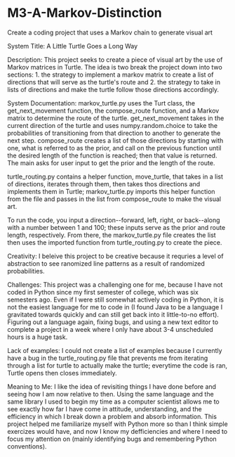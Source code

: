 # M3-A-Markov-Distinction
Create a coding project that uses a Markov chain to generate visual art

System Title: A Little Turtle Goes a Long Way

Description: This project seeks to create a piece of visual art by the use of Markov matrices in Turtle. The idea is two break the project down into two sections: 1. the strategy to implement a markov matrix to create a list of directions that will serve as the turtle's route and 2. the strategy to take in lists of directions and make the turtle follow those directions accordingly.

System Documentation: markov_turtle.py uses the Turt class, the get_next_movement function, the compose_route function, and a Markov matrix to determine the route of the turtle. get_next_movement takes in the current direction of the turtle and uses numpy.random.choice to take the probabilities of transitioning from that direction to another to generate the next step. compose_route creates a list of those directions by starting with one, what is referred to as the prior, and call on the previous function until the desired length of the function is reached; then that value is returned. The main asks for user input to get the prior and the length of the route.

turtle_routing.py contains a helper function, move_turtle, that takes in a list of directions, iterates through them, then takes thos directions and implements them in Turtle; markov_turtle.py imports this helper function from the file and passes in the list from compose_route to make the visual art.

To run the code, you input a direction--forward, left, right, or back--along with a number between 1 and 100; these inputs serve as the prior and route length, respectively. From there, the markov_turtle.py file creates the list then uses the imported function from turtle_routing.py to create the piece.

Creativity: I beleive this project to be creative because it requries a level of abstraction to see ranomized line patterns as a result of randomized probabilities.

Challenges: This project was a challenging one for me, because I have not coded in Python since my first semester of college, which was six semesters ago. Even if I were still somewhat actively coding in Python, it is not the easiest language for me to code in (I found Java to be a language I gravitated towards quickly and can still get back into it little-to-no effort). Figuring out a language again, fixing bugs, and using a new text editor to complete a project in a week where I only have about 3-4 unscheduled hours is a huge task.

Lack of examples: I could not create a list of examples because I currently have a bug in the turtle_routing.py file that prevents me from iterating through a list for turtle to actually make the turtle; everytime the code is ran, Turtle opens then closes immediately.

Meaning to Me: I like the idea of revisiting things I have done before and seeing how I am now relative to then. Using the same language and the same library I used to begin my time as a computer scientist allows me to see exactly how far I have come in attitude, understanding, and the efficiency in which I break down a problem and absorb information. This project helped me familiarize myself with Python more so than I think simple exercizes would have, and now I know my defficiencies and where I need to focus my attention on (mainly identifying bugs and remembering Python conventions).

